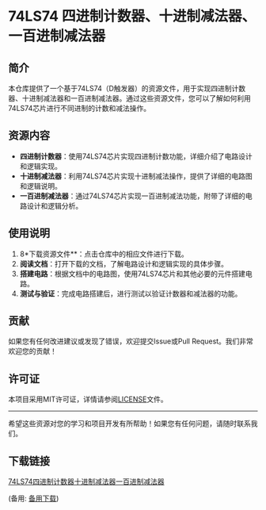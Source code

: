 # 74LS74 四进制计数器、十进制减法器、一百进制减法器

## 简介

本仓库提供了一个基于74LS74（D触发器）的资源文件，用于实现四进制计数器、十进制减法器和一百进制减法器。通过这些资源文件，您可以了解如何利用74LS74芯片进行不同进制的计数和减法操作。

## 资源内容

- **四进制计数器**：使用74LS74芯片实现四进制计数功能，详细介绍了电路设计和逻辑实现。
- **十进制减法器**：利用74LS74芯片实现十进制减法操作，提供了详细的电路图和逻辑说明。
- **一百进制减法器**：通过74LS74芯片实现一百进制减法功能，附带了详细的电路设计和逻辑分析。

## 使用说明

1. 8*下载资源文件**：点击仓库中的相应文件进行下载。
2. **阅读文档**：打开下载的文档，了解电路设计和逻辑实现的具体步骤。
3. **搭建电路**：根据文档中的电路图，使用74LS74芯片和其他必要的元件搭建电路。
4. **测试与验证**：完成电路搭建后，进行测试以验证计数器和减法器的功能。

## 贡献

如果您有任何改进建议或发现了错误，欢迎提交Issue或Pull Request。我们非常欢迎您的贡献！

## 许可证

本项目采用MIT许可证，详情请参阅[LICENSE](LICENSE)文件。

---

希望这些资源对您的学习和项目开发有所帮助！如果您有任何问题，请随时联系我们。

## 下载链接
[74LS74四进制计数器十进制减法器一百进制减法器](https://pan.quark.cn/s/e1709464faf5) 

(备用: [备用下载](https://pan.baidu.com/s/1pBSl-k-a1OScFjgG93rYgg?pwd=1234
))

